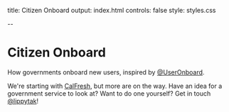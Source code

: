 title: Citizen Onboard
output: index.html
controls: false
style: styles.css

--

# Citizen Onboard
How governments onboard new users, inspired by [@UserOnboard](http://www.twitter.com/useronboard).

We're starting with [CalFresh](http://lippytak.github.io/citizen-onboard/calfresh), but more are on the way. Have an idea for a government service to look at? Want to do one yourself? Get in touch [@lippytak](http://twitter.com/lippytak)!